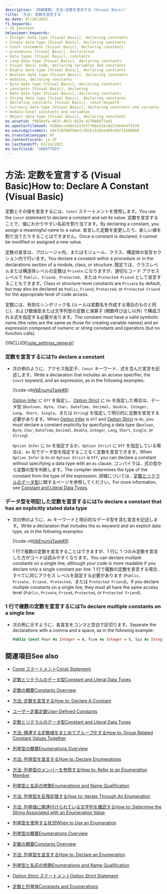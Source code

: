 ```yaml
---
description: '詳細情報: 方法:定数を宣言する (Visual Basic)'
title: '方法: 定数を宣言する'
ms.date: 07/20/2015
f1_keywords:
- vb.constant
helpviewer_keywords:
- Integer data type [Visual Basic], declaring constants
- Single data type [Visual Basic], declaring constants
- Const statement [Visual Basic], declaring constants
- procedures [Visual Basic], declaration
- data types [Visual Basic], constants
- Long data type [Visual Basic], declaring constants
- Visual Basic code, declaring variables and constants
- Double data type [Visual Basic], declaring constants
- Boolean data type [Visual Basic], declaring constants
- modules, declaring constants
- Byte data type [Visual Basic], declaring constants
- constants [Visual Basic], declaring
- Date data type [Visual Basic], declaring constants
- String data type [Visual Basic], declaring constants
- declaring constants [Visual Basic], const keyword
- Currency data type [Visual Basic], declaring constants and variants
- module-level constants and variables
- Object data type [Visual Basic], declaring constants
ms.assetid: f901b4fa-481f-4621-822e-427060577ad1
ms.openlocfilehash: 42b0ecce90e12a7e777b8e51bc9a23ab454f433d
ms.sourcegitcommit: 10e719780594efc781b15295e499c66f316068b8
ms.translationtype: HT
ms.contentlocale: ja-JP
ms.lasthandoff: 02/14/2021
ms.locfileid: "100477503"
---
```

# <a name="how-to-declare-a-constant-visual-basic"></a><span data-ttu-id="4d873-103">方法: 定数を宣言する (Visual Basic)</span><span class="sxs-lookup"><span data-stu-id="4d873-103">How to: Declare A Constant (Visual Basic)</span></span>

<span data-ttu-id="4d873-104">定数とその値を宣言するには、`Const` ステートメントを使用します。</span><span class="sxs-lookup"><span data-stu-id="4d873-104">You use the `Const` statement to declare a constant and set its value.</span></span> <span data-ttu-id="4d873-105">定数を宣言することで、値にわかりやすい名前を割り当てます。</span><span class="sxs-lookup"><span data-stu-id="4d873-105">By declaring a constant, you assign a meaningful name to a value.</span></span> <span data-ttu-id="4d873-106">宣言した定数を変更したり、新しい値を割り当てたりすることはできません。</span><span class="sxs-lookup"><span data-stu-id="4d873-106">Once a constant is declared, it cannot be modified or assigned a new value.</span></span>  
  
 <span data-ttu-id="4d873-107">定数の宣言は、プロシージャ内、またはモジュール、クラス、構造体の宣言セクション内で行います。</span><span class="sxs-lookup"><span data-stu-id="4d873-107">You declare a constant within a procedure or in the declarations section of a module, class, or structure.</span></span> <span data-ttu-id="4d873-108">既定では、クラスレベルまたは構造体レベルの定数は `Private` になりますが、適切なコード アクセス レベルで `Public`、`Friend`、`Protected`、または `Protected Friend` として宣言することもできます。</span><span class="sxs-lookup"><span data-stu-id="4d873-108">Class or structure-level constants are `Private` by default, but may also be declared as `Public`, `Friend`, `Protected`, or `Protected Friend` for the appropriate level of code access.</span></span>  
  
 <span data-ttu-id="4d873-109">定数には、有効なシンボリック名 (ルールは変数名を作成する場合のものと同じ)、および数値型または文字列型の定数と演算子 (関数呼び出し以外) で構成される式を指定する必要があります。</span><span class="sxs-lookup"><span data-stu-id="4d873-109">The constant must have a valid symbolic name (the rules are the same as those for creating variable names) and an expression composed of numeric or string constants and operators (but no function calls).</span></span>  
  
[!INCLUDE[note_settings_general](~/includes/note-settings-general-md.md)]  
  
### <a name="to-declare-a-constant"></a><span data-ttu-id="4d873-110">定数を宣言するには</span><span class="sxs-lookup"><span data-stu-id="4d873-110">To declare a constant</span></span>  
  
- <span data-ttu-id="4d873-111">次の例のように、アクセス指定子、`Const` キーワード、式を含んだ宣言を記述します。</span><span class="sxs-lookup"><span data-stu-id="4d873-111">Write a declaration that includes an access specifier, the `Const` keyword, and an expression, as in the following examples:</span></span>  
  
     [!code-vb[VbEnumsTask#8](~/samples/snippets/visualbasic/VS_Snippets_VBCSharp/VbEnumsTask/VB/Class2.vb#8)]  
  
     <span data-ttu-id="4d873-112">[Option Infer](../../../language-reference/statements/option-infer-statement.md) に `Off` を指定し、[Option Strict](../../../language-reference/statements/option-strict-statement.md) に `On` を指定した場合は、データ型 (`Boolean`、`Byte`、`Char`、`DateTime`、`Decimal`、`Double`、`Integer`、`Long`、`Short`、`Single`、または `String`) を指定して明示的に定数を宣言する必要があります。</span><span class="sxs-lookup"><span data-stu-id="4d873-112">When [Option Infer](../../../language-reference/statements/option-infer-statement.md) is `Off` and [Option Strict](../../../language-reference/statements/option-strict-statement.md) is `On`, you must declare a constant explicitly by specifying a data type (`Boolean`, `Byte`, `Char`, `DateTime`, `Decimal`, `Double`, `Integer`, `Long`, `Short`, `Single`, or `String`).</span></span>  
  
     <span data-ttu-id="4d873-113">`Option Infer` に `On` を指定するか、`Option Strict` に `Off` を指定している場合は、`As` 句でデータ型を指定することなく定数を宣言できます。</span><span class="sxs-lookup"><span data-stu-id="4d873-113">When `Option Infer` is `On` or `Option Strict` is `Off`, you can declare a constant without specifying a data type with an `As` clause.</span></span> <span data-ttu-id="4d873-114">コンパイラは、式の型から定数の型を判断します。</span><span class="sxs-lookup"><span data-stu-id="4d873-114">The compiler determines the type of the constant from the type of the expression.</span></span> <span data-ttu-id="4d873-115">詳細については、[定数とリテラルのデータ型](constant-and-literal-data-types.md)に関するページを参照してください。</span><span class="sxs-lookup"><span data-stu-id="4d873-115">For more information, see [Constant and Literal Data Types](constant-and-literal-data-types.md).</span></span>  
  
### <a name="to-declare-a-constant-that-has-an-explicitly-stated-data-type"></a><span data-ttu-id="4d873-116">データ型を明記した定数を宣言するには</span><span class="sxs-lookup"><span data-stu-id="4d873-116">To declare a constant that has an explicitly stated data type</span></span>  
  
- <span data-ttu-id="4d873-117">次の例のように、`As` キーワードと明示的なデータ型を含む宣言を記述します。</span><span class="sxs-lookup"><span data-stu-id="4d873-117">Write a declaration that includes the `As` keyword and an explicit data type, as in the following examples:</span></span>  
  
     [!code-vb[VbEnumsTask#9](~/samples/snippets/visualbasic/VS_Snippets_VBCSharp/VbEnumsTask/VB/Class2.vb#9)]  
  
     <span data-ttu-id="4d873-118">1 行で複数の定数を宣言することはできますが、1 行に 1 つのみ定数を宣言した方がコードは読みやすくなります。</span><span class="sxs-lookup"><span data-stu-id="4d873-118">You can declare multiple constants on a single line, although your code is more readable if you declare only a single constant per line.</span></span> <span data-ttu-id="4d873-119">1 行で複数の定数を宣言する場合、すべてに同じアクセス レベルを設定する必要があります (`Public`、`Private`、`Friend`、`Protected`、または `Protected Friend`)。</span><span class="sxs-lookup"><span data-stu-id="4d873-119">If you declare multiple constants on a single line, they must all have the same access level (`Public`, `Private`, `Friend`, `Protected`, or `Protected Friend`).</span></span>  
  
### <a name="to-declare-multiple-constants-on-a-single-line"></a><span data-ttu-id="4d873-120">1 行で複数の定数を宣言するには</span><span class="sxs-lookup"><span data-stu-id="4d873-120">To declare multiple constants on a single line</span></span>  
  
- <span data-ttu-id="4d873-121">次の例に示すように、各宣言をコンマと空白で区切ります。</span><span class="sxs-lookup"><span data-stu-id="4d873-121">Separate the declarations with a comma and a space, as in the following example:</span></span>  
  
    ```vb  
    Public Const Four As Integer = 4, Five As Integer = 5, Six As Integer = 44  
    ```  
  
## <a name="see-also"></a><span data-ttu-id="4d873-122">関連項目</span><span class="sxs-lookup"><span data-stu-id="4d873-122">See also</span></span>

- [<span data-ttu-id="4d873-123">Const ステートメント</span><span class="sxs-lookup"><span data-stu-id="4d873-123">Const Statement</span></span>](../../../language-reference/statements/const-statement.md)
- [<span data-ttu-id="4d873-124">定数とリテラルのデータ型</span><span class="sxs-lookup"><span data-stu-id="4d873-124">Constant and Literal Data Types</span></span>](constant-and-literal-data-types.md)
- [<span data-ttu-id="4d873-125">定数の概要</span><span class="sxs-lookup"><span data-stu-id="4d873-125">Constants Overview</span></span>](constants-overview.md)
- [<span data-ttu-id="4d873-126">方法: 定数を宣言する</span><span class="sxs-lookup"><span data-stu-id="4d873-126">How to: Declare A Constant</span></span>](how-to-declare-a-constant.md)
- [<span data-ttu-id="4d873-127">ユーザー定義定数</span><span class="sxs-lookup"><span data-stu-id="4d873-127">User-Defined Constants</span></span>](user-defined-constants.md)
- [<span data-ttu-id="4d873-128">定数とリテラルのデータ型</span><span class="sxs-lookup"><span data-stu-id="4d873-128">Constant and Literal Data Types</span></span>](constant-and-literal-data-types.md)
- [<span data-ttu-id="4d873-129">方法: 関連する定数値をまとめてグループ化する</span><span class="sxs-lookup"><span data-stu-id="4d873-129">How to: Group Related Constant Values Together</span></span>](how-to-group-related-constant-values-together.md)
- [<span data-ttu-id="4d873-130">列挙型の概要</span><span class="sxs-lookup"><span data-stu-id="4d873-130">Enumerations Overview</span></span>](enumerations-overview.md)
- [<span data-ttu-id="4d873-131">方法: 列挙型を宣言する</span><span class="sxs-lookup"><span data-stu-id="4d873-131">How to: Declare Enumerations</span></span>](how-to-declare-enumerations.md)
- [<span data-ttu-id="4d873-132">方法: 列挙型のメンバーを参照する</span><span class="sxs-lookup"><span data-stu-id="4d873-132">How to: Refer to an Enumeration Member</span></span>](how-to-refer-to-an-enumeration-member.md)
- [<span data-ttu-id="4d873-133">列挙型と名前の修飾</span><span class="sxs-lookup"><span data-stu-id="4d873-133">Enumerations and Name Qualification</span></span>](enumerations-and-name-qualification.md)
- [<span data-ttu-id="4d873-134">方法: 列挙型を反復処理する</span><span class="sxs-lookup"><span data-stu-id="4d873-134">How to: Iterate Through An Enumeration</span></span>](how-to-iterate-through-an-enumeration.md)
- [<span data-ttu-id="4d873-135">方法: 列挙値に関連付けられている文字列を確認する</span><span class="sxs-lookup"><span data-stu-id="4d873-135">How to: Determine the String Associated with an Enumeration Value</span></span>](how-to-determine-the-string-associated-with-an-enumeration-value.md)
- [<span data-ttu-id="4d873-136">列挙型を使用する状況</span><span class="sxs-lookup"><span data-stu-id="4d873-136">When to Use an Enumeration</span></span>](when-to-use-an-enumeration.md)

- [<span data-ttu-id="4d873-137">列挙型の概要</span><span class="sxs-lookup"><span data-stu-id="4d873-137">Enumerations Overview</span></span>](enumerations-overview.md)
- [<span data-ttu-id="4d873-138">定数の概要</span><span class="sxs-lookup"><span data-stu-id="4d873-138">Constants Overview</span></span>](constants-overview.md)
- [<span data-ttu-id="4d873-139">方法: 列挙型を宣言する</span><span class="sxs-lookup"><span data-stu-id="4d873-139">How to: Declare an Enumeration</span></span>](how-to-declare-enumerations.md)
- [<span data-ttu-id="4d873-140">列挙型と名前の修飾</span><span class="sxs-lookup"><span data-stu-id="4d873-140">Enumerations and Name Qualification</span></span>](enumerations-and-name-qualification.md)
- [<span data-ttu-id="4d873-141">Option Strict ステートメント</span><span class="sxs-lookup"><span data-stu-id="4d873-141">Option Strict Statement</span></span>](../../../language-reference/statements/option-strict-statement.md)
- [<span data-ttu-id="4d873-142">定数と列挙体</span><span class="sxs-lookup"><span data-stu-id="4d873-142">Constants and Enumerations</span></span>](../../../language-reference/constants-and-enumerations.md)
